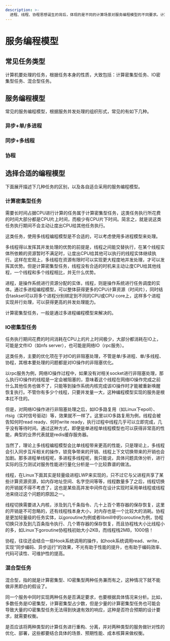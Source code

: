 ```yaml
---
description: >-
  进程、线程、协程思想诞生的背后，体现的是不同的计算场景对服务编程模型的不同要求。计算是一个非常宽泛的概念，它可以是狭义上的计算任务，如数值计算等，也可以是广义上的机器处理，如一个服务集群对来自客户端的请求进行处理。我们先介绍下常见的任务类型及其使用的编程模型，更有助于理解协程引入的背景和意义。
---
```


# 服务编程模型

## 常见任务类型

计算机要处理的任务，根据任务本身的性质，大致包括：计算密集型任务、IO密集型任务、混合型任务。

## 服务编程模型

常见的服务编程模型，根据服务并发处理的组织形式，常见的有如下几种。

### 异步+单/多进程

### 同步+多线程 

### 协程

## 选择合适的编程模型

下面展开描述下几种任务的区别，以及各自适合采用的服务编程模型。

### 计算密集型任务

需要长时间占据CPU进行计算的任务属于计算密集型任务，这类任务执行所花费的时间大部分都是CPU片上时间，而极少有CPU片下时间。简言之，就是说这类任务执行期间不会主动让度出CPU给其他任务执行。

这类任务，使用多线程编程模型是不合适的，可以考虑使用多进程模型来处理。

多线程得以发挥其并发处理的优势的前提是，线程之间能交替执行，在某个线程实体所依赖的资源暂时不满足时，让度出CPU给其他可以执行的线程实体继续执行。这样在宏观上，多线程在资源有限时可以实现更大程度地并发处理，才可以发挥其优势。但是计算密集型任务，线程没有合适的时机来主动让度CPU给其他线程，一个线程和多个线程相比，并无什么优势。

进程，是操作系统进行资源分配的实体，线程，则是操作系统进行任务调度的实体。通过多进程编程模型，可以整体获得更多的CPU计算资源（时间片），同时结合taskset可以将多个进程分别绑定到不同的CPU或CPU core上，这样多个进程实现并行处理，可以获得更高的并发处理能力。

计算密集型任务，一般是通过多进程编程模型来解决的。

### IO密集型任务

任务执行期间花费的时间消耗在CPU上的片上时间极少，大部分都消耗在IO上，可能是文件IO（如nfs server），也可能是网络IO（rpc服务）。

这类任务，主要的优化项在于对IO的非阻塞处理，不管是单/多进程、单/多线程、协程，其根本要处理的问题都是对IO操作的非阻塞优化。

以rpc服务为例，网络IO操作过程中，如果没有对相关socket进行非阻塞处理，那么执行IO操作的线程是一定会被阻塞的，意味着这个线程在网络IO操作完成之前什么其他任务也做不了，只能等到操作系统内核完成该IO操作时才能被重新唤醒恢复执行。不管你有多少个线程，只要并发量一大，这种编程模型实现的服务是根本扛不住的。

但是，对网络IO操作进行非阻塞处理之后，如IO多路复用（如Linux下epoll）、rtsig（实时信号驱动）等，效果就不一样了。这里以IO多路复用为例，线程会被告知何时read ready、何时write ready，执行过程中线程几乎可以立即完成，几乎没有等待时间。通过这种方式，即便是单进程单线程模型也可以获得非常高的性能，典型的业界代表就是redis缓存服务器。

当然了，理论上多线程编程模型会比单线程带来更高的性能，只是理论上，多线程会引入同步互斥相关的操作，锁竞争带来的开销、线程上下文切换带来的开销也会加剧。那多进程单线程呢，多进程多线程呢，我只能说，具体问题具体分析，进行实际的压力测试对服务性能进行量化分析是一个比较靠谱的做法。

线程，在Linux下面其实是轻量级进程LWP来实现的，只不过它与父进程共享了某些计算资源资源，如内存地址空间、名字空间等等，线程数量多了之后，线程切换的开销就不得不考虑了，这也是某些高并发中间件在设计实现时采用单线程或线程池来绕过这个问题的原因之一。

线程切换需要进入内核，涉及到几千条指令、几十上百个寄存器的保存恢复，这里的开销是不可忽略的，还有线程栈本身大小，对内存也是一个比较大的消耗。协程是更加轻量级的任务实体，以goroutine为例或者libmill中的coroutine为例，协程切换只涉及到几百条指令执行、几个寄存器的保存恢复，而且协程栈大小比线程小的多，如Linux下goroutine协程栈初始大小2KB，而线程栈2MB，1000倍！

协程，往往还会结合一些Hook系统调用的操作，如hook系统调用read、write，实现“同步编码、异步运行”的效果，不光有助于性能的提升，也有助于编码效率、代码可读性、可维护性的提高。

### 混合型任务

混合型，指的就是计算密集型、IO密集型两种任务兼而有之，这种情况下就不能做非黑即白的假设了。

同一个服务中同时实现两种任务是否满足要求，也要根据具体情况来分析。比如，多数任务是IO密集型，计算密集型占少数，但是少量的计算密集型任务也可能会导致大量的IO密集型任务无法得到快速有效的响应，这种是否符合预期的设计要求，就需要权衡。

是否应该将两种类型的计算任务进行重构、分离，并对两种类型的服务做针对性的优化、部署，这些都要结合具体的场景、预期性能、成本核算来做权衡。

#### 

